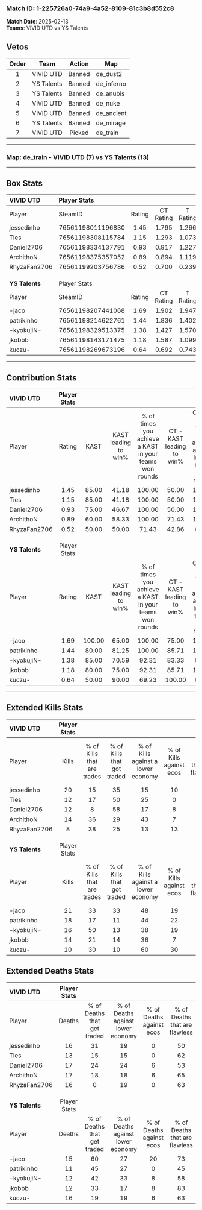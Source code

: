 ### Match ID: 1-225726a0-74a9-4a52-8109-81c3b8d552c8  
**Match Date**: 2025-02-13  
**Teams**: VIVID UTD vs YS Talents  

## Vetos  

| Order | Team | Action | Map |
| :---: | :--: | :----: | --- |
| 1 | VIVID UTD | Banned | de_dust2 |
| 2 | YS Talents | Banned | de_inferno |
| 3 | YS Talents | Banned | de_anubis |
| 4 | VIVID UTD | Banned | de_nuke |
| 5 | VIVID UTD | Banned | de_ancient |
| 6 | YS Talents | Banned | de_mirage |
| 7 | VIVID UTD | Picked | de_train |

---  

### **Map**: de_train - VIVID UTD (7) vs YS Talents (13)  
---  

## Box Stats  

| **VIVID UTD**  | Player Stats      |        |           |          |        |       |       |         |        |      |     |
| :- | :- | :-: | :-: | :-: | :-: | :-: | :-: | :-: | :-: | :-: | :-: |
| Player         | SteamID           | Rating | CT Rating | T Rating |  KAST  |  ADR  | Kills | Assists | Deaths | K/D  | HS% |
| jessedinho     | 76561198011196830 |  1.45  |   1.795   |  1.266   | 85.00  | 95.0  |  20   |    5    |   16   | 1.25 | 65  |
| Ties           | 76561198308115784 |  1.15  |   1.293   |  1.073   | 85.00  | 84.3  |  12   |    5    |   13   | 0.92 | 50  |
| Daniel2706     | 76561198334137791 |  0.93  |   0.917   |  1.227   | 75.00  | 71.3  |  12   |    6    |   17   | 0.71 | 50  |
| ArchithoN      | 76561198375357052 |  0.89  |   0.894   |  1.119   | 60.00  | 70.5  |  14   |    3    |   17   | 0.82 | 28  |
| RhyzaFan2706   | 76561199203756786 |  0.52  |   0.700   |  0.239   | 50.00  | 50.1  |   8   |    2    |   16   | 0.50 | 62  |
|                |                   |        |           |          |        |       |       |         |        |      |     |
|                |                   |        |           |          |        |       |       |         |        |      |     |
|                |                   |        |           |          |        |       |       |         |        |      |     |
| **YS Talents** | Player Stats      |        |           |          |        |       |       |         |        |      |     |
| Player         | SteamID           | Rating | CT Rating | T Rating |  KAST  |  ADR  | Kills | Assists | Deaths | K/D  | HS% |
| -jaco          | 76561198207441068 |  1.69  |   1.902   |  1.947   | 100.00 | 107.3 |  21   |    9    |   15   | 1.40 | 52  |
| patrikinho     | 76561198214622761 |  1.44  |   1.836   |  1.402   | 80.00  | 91.8  |  18   |    3    |   11   | 1.64 | 66  |
| -kyokujiN-     | 76561198329513375 |  1.38  |   1.427   |  1.570   | 85.00  | 86.8  |  16   |    9    |   12   | 1.33 | 62  |
| jkobbb         | 76561198143171475 |  1.18  |   1.587   |  1.099   | 80.00  | 73.1  |  14   |    4    |   12   | 1.17 | 35  |
| kuczu-         | 76561198269673196 |  0.64  |   0.692   |  0.743   | 50.00  | 56.4  |  10   |    6    |   16   | 0.63 | 30  |
---  

## Contribution Stats  

| **VIVID UTD**  | Player Stats |        |                      |                                                        |                           |                                                             |                          |                                                            |
| :- | :-: | :-: | :-: | :-: | :-: | :-: | :-: | :-: |
| Player         |    Rating    |  KAST  | KAST leading to win% | % of times you achieve a KAST in your teams won rounds | CT - KAST leading to win% | CT - % of times you achieve a KAST in your teams won rounds | T - KAST leading to win% | T - % of times you achieve a KAST in your teams won rounds |
| jessedinho     |     1.45     | 85.00  |        41.18         |                         100.00                         |           50.00           |                           100.00                            |          28.57           |                           100.00                           |
| Ties           |     1.15     | 85.00  |        41.18         |                         100.00                         |           50.00           |                           100.00                            |          28.57           |                           100.00                           |
| Daniel2706     |     0.93     | 75.00  |        46.67         |                         100.00                         |           50.00           |                           100.00                            |          40.00           |                           100.00                           |
| ArchithoN      |     0.89     | 60.00  |        58.33         |                         100.00                         |           71.43           |                           100.00                            |          40.00           |                           100.00                           |
| RhyzaFan2706   |     0.52     | 50.00  |        50.00         |                         71.43                          |           42.86           |                            60.00                            |          66.67           |                           100.00                           |
|                |              |        |                      |                                                        |                           |                                                             |                          |                                                            |
|                |              |        |                      |                                                        |                           |                                                             |                          |                                                            |
|                |              |        |                      |                                                        |                           |                                                             |                          |                                                            |
| **YS Talents** | Player Stats |        |                      |                                                        |                           |                                                             |                          |                                                            |
| Player         |    Rating    |  KAST  | KAST leading to win% | % of times you achieve a KAST in your teams won rounds | CT - KAST leading to win% | CT - % of times you achieve a KAST in your teams won rounds | T - KAST leading to win% | T - % of times you achieve a KAST in your teams won rounds |
| -jaco          |     1.69     | 100.00 |        65.00         |                         100.00                         |           75.00           |                           100.00                            |          58.33           |                           100.00                           |
| patrikinho     |     1.44     | 80.00  |        81.25         |                         100.00                         |           85.71           |                           100.00                            |          77.78           |                           100.00                           |
| -kyokujiN-     |     1.38     | 85.00  |        70.59         |                         92.31                          |           83.33           |                            83.33                            |          63.64           |                           100.00                           |
| jkobbb         |     1.18     | 80.00  |        75.00         |                         92.31                          |           85.71           |                           100.00                            |          66.67           |                           85.71                            |
| kuczu-         |     0.64     | 50.00  |        90.00         |                         69.23                          |          100.00           |                            66.67                            |          83.33           |                           71.43                            |
---  

## Extended Kills Stats  

| **VIVID UTD**  | Player Stats |                            |                            |                                    |                         |                              |                                 |                                       |                    |           |
| :- | :-: | :-: | :-: | :-: | :-: | :-: | :-: | :-: | :-: | :-: |
| Player         |    Kills     | % of Kills that are trades | % of Kills that got traded | % of Kills against a lower economy | % of Kills against ecos | % of Kills that are flawless | % of Kills that are close duels | % of Kills that are assisted by flash | Pistol Round Kills | AWP Kills |
| jessedinho     |      20      |             15             |             35             |                 15                 |           10            |              65              |                0                |                   0                   |         0          |     1     |
| Ties           |      12      |             17             |             50             |                 25                 |            0            |              50              |               25                |                   0                   |         0          |     2     |
| Daniel2706     |      12      |             8              |             58             |                 17                 |            8            |              67              |                0                |                   8                   |         0          |     1     |
| ArchithoN      |      14      |             36             |             29             |                 43                 |            7            |              64              |               14                |                   0                   |         0          |     1     |
| RhyzaFan2706   |      8       |             38             |             25             |                 13                 |           13            |              88              |               13                |                   0                   |         2          |     1     |
|                |              |                            |                            |                                    |                         |                              |                                 |                                       |                    |           |
|                |              |                            |                            |                                    |                         |                              |                                 |                                       |                    |           |
|                |              |                            |                            |                                    |                         |                              |                                 |                                       |                    |           |
| **YS Talents** | Player Stats |                            |                            |                                    |                         |                              |                                 |                                       |                    |           |
| Player         |    Kills     | % of Kills that are trades | % of Kills that got traded | % of Kills against a lower economy | % of Kills against ecos | % of Kills that are flawless | % of Kills that are close duels | % of Kills that are assisted by flash | Pistol Round Kills | AWP Kills |
| -jaco          |      21      |             33             |             33             |                 48                 |           19            |              52              |               10                |                   5                   |         0          |     2     |
| patrikinho     |      18      |             17             |             11             |                 44                 |           22            |              50              |               11                |                   0                   |         0          |     2     |
| -kyokujiN-     |      16      |             50             |             13             |                 38                 |           19            |              63              |                6                |                   0                   |         0          |     0     |
| jkobbb         |      14      |             21             |             14             |                 36                 |            7            |              71              |                0                |                   0                   |         6          |     2     |
| kuczu-         |      10      |             30             |             10             |                 60                 |           30            |              60              |               20                |                  30                   |         1          |     0     |
## Extended Deaths Stats  

| **VIVID UTD**  | Player Stats |                             |                                   |                          |                               |                            |                           |               |
| :- | :-: | :-: | :-: | :-: | :-: | :-: | :-: | :-: |
| Player         |    Deaths    | % of Deaths that get traded | % of Deaths against lower economy | % of Deaths against ecos | % of Deaths that are flawless | % of Deaths that are close | % of Deaths while blinded | Deaths to AWP |
| jessedinho     |      16      |             31              |                19                 |            0             |              50               |             13             |            13             |       0       |
| Ties           |      13      |             15              |                15                 |            0             |              62               |             23             |             0             |       0       |
| Daniel2706     |      17      |             24              |                24                 |            6             |              53               |             0              |             6             |       2       |
| ArchithoN      |      17      |             18              |                18                 |            6             |              65               |             6              |             0             |       2       |
| RhyzaFan2706   |      16      |              0              |                19                 |            0             |              63               |             6              |             6             |       3       |
|                |              |                             |                                   |                          |                               |                            |                           |               |
|                |              |                             |                                   |                          |                               |                            |                           |               |
|                |              |                             |                                   |                          |                               |                            |                           |               |
| **YS Talents** | Player Stats |                             |                                   |                          |                               |                            |                           |               |
| Player         |    Deaths    | % of Deaths that get traded | % of Deaths against lower economy | % of Deaths against ecos | % of Deaths that are flawless | % of Deaths that are close | % of Deaths while blinded | Deaths to AWP |
| -jaco          |      15      |             60              |                27                 |            20            |              73               |             0              |             7             |       0       |
| patrikinho     |      11      |             45              |                27                 |            0             |              45               |             0              |             0             |       0       |
| -kyokujiN-     |      12      |             42              |                33                 |            8             |              58               |             17             |             0             |       0       |
| jkobbb         |      12      |             33              |                17                 |            8             |              83               |             17             |             0             |       1       |
| kuczu-         |      16      |             19              |                19                 |            6             |              63               |             13             |             0             |       1       |
